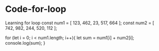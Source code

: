 # Code-for-loop
Learning for loop
const num1 = [ 123, 462, 23, 517, 664 ];
const num2 = [ 742, 982, 244, 520, 112 ];

for (let i = 0; i < num1.length; i++){
	let sum = num1[i] + num2[i];
	console.log(sum);
}
